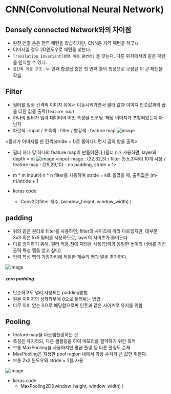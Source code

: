 # CNN(Convolutional Neural Network)

## Densely connected Network와의 차이점
- 완전 연결 층은 전역 패턴을 학습하지만, CNN은 지역 패턴을 하긋ㅂ
- 이미지일 경우 2D윈도우로 패턴을 찾는다.
- `Translation Invariant(평행 이동 불변성)` 을 갖는다. 다른 위치에서의 같은 패턴을 인식할 수 있다.
- `공간적 계층 구조` : 두 번째 합성곱 층은 첫 번째 층의 특성으로 구성된 더 큰 패턴을 학습.

## Filter
- 필터를 일정 간격씩 이미지 위에서 이동시켜가면서 필터 값과 이미지 인풋값과의 곱을 더한 값을 출력(`feature map`)
- 하나의 필터가 입력 데이터의 어떤 특성을 인코딩. 해당 이미지가 포함되었는지 아닌지
- 파란색 : input / 초록색 : filter / 빨강색 : feature map
![image](https://taran0sh.files.wordpress.com/2018/05/1vvvdh-bukfh2pwdd0kpera2x.gif?w=620)

<필터가 이미지를 한 칸씩(stride = 1)로 돌아다니면서 곱의 합을 출력>

- 필터 하나 당 하나의 feature map이 만들어진다.(필터 n개 사용하면, layer의 depth = n)
![image](https://taran0sh.files.wordpress.com/2018/05/1bsljljf31gj98abjmct3-g2x.png?w=620)
<input image : (32,32,3) / filter (5,5,3)짜리 10개 사용 / feature map : (29,29,10) - no padding, stride = 1>

- m * m input에 n * n filter를 사용하여 stride = k로 옮겼을 때, 출력값은 (m-n)/stride + 1
- keras code
  - Conv2D(filter 개수, (window_height, window_width) )
  
## padding
- 위와 같은 원리로 filter를 사용하면, filter의 사이즈에 따라 다르겠지만, 대부분 3x3 혹은 5x5 필터를 사용하므로, layer의 사이즈가 줄어든다.
- 이를 방지하기 위해, 필터 적용 전에 패딩을 사용(입력과 동일한 높이와 너비를 기진 출력 특성 맵을 얻고 싶다)
- 입력 특성 맵의 가장자리에 적절한 개수의 행과 열을 추가한다.

![image](https://taran0sh.files.wordpress.com/2018/05/1w2d564gkad9lj3_6t9i2pa2x.gif?w=620)

##### zero padding
- 단순하고도 널리 사용되는 padding방법
- 원본 이미지의 상화좌우에 0으로 둘러싸는 방법
- 아무 의미 없는 0으로 패딩함으로써 인풋과 같은 사이즈로 유지를 위함

## Pooling
- feature map을 다운샘플링하는 것
- 특징은 유지하되, 다운 샘플링을 하여 메모리를 절약하기 위한 목적
- 보통 MaxPooling을 사용하지만 평균 풀링 등 다른 풀링도 존재
- MaxPooling은 지정한 pool region 내에서 가장 수치가 큰 값만 취한다.
- 보통 2x2 윈도우와 stride = 2를 사용

![image](https://taran0sh.files.wordpress.com/2018/05/1gksqn5xy8hppiddm5wzm7a.jpeg?w=620)

- keras code
  - MaxPooling2D((window_height, window_width) )
  
